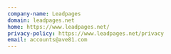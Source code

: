 ```yaml
---
company-name: Leadpages
domain: leadpages.net
home: https://www.leadpages.net/
privacy-policy: https://www.leadpages.net/privacy
email: accounts@ave81.com
---
```




